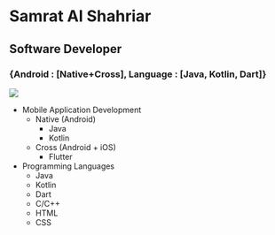 # Samrat Al Shahriar
## Software Developer
### {Android : [Native+Cross], Language : [Java, Kotlin, Dart]}

![](https://komarev.com/ghpvc/?username=SamratAlShahriar)

- Mobile Application Development
  - Native (Android)
    - Java
    - Kotlin
  - Cross (Android + iOS)
    - Flutter
- Programming Languages
  - Java
  - Kotlin
  - Dart
  - C/C++
  - HTML
  - CSS